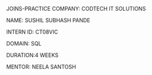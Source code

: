  JOINS-PRACTICE
 COMPANY: CODTECH IT SOLUTIONS
 
 NAME: SUSHIL SUBHASH PANDE
 
 INTERN ID: CT08VIC
 
 DOMAIN: SQL
 
DURATION:4 WEEKS

MENTOR: NEELA SANTOSH
